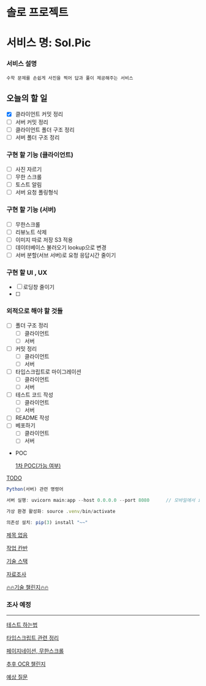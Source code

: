 # 솔로 프로젝트

# 서비스 명: Sol.Pic

### 서비스 설명

```
수학 문제를 손쉽게 사진을 찍어 답과 풀이 제공해주는 서비스
```

## 오늘의 할 일

- [x]  클라이언트 커밋 정리
- [ ]  서버 커밋 정리
- [ ]  클라이언트 폴더 구조 정리
- [ ]  서버 폴더 구조 정리

### 구현 할 기능 (클라이언트)

- [ ]  사진 자르기
- [ ]  무한 스크롤
- [ ]  토스트 알림
- [ ]  서버 요청 폴링형식

### 구현 할 기능 (서버)

- [ ]  무한스크롤
- [ ]  리뷰노트 삭제
- [ ]  이미지 따로 저장 S3 적용
- [ ]  데이터베이스 불러오기 lookup으로 변경
- [ ]  서버 분할(서브 서버)로 요청 응답시간 줄이기

### 구현 할 UI , UX

- [ ]  로딩창 줄이기
- [ ]  

### 외적으로 해야 할 것들

- [ ]  폴더 구조 정리
    - [ ]  클라이언트
    - [ ]  서버
- [ ]  커밋 정리
    - [ ]  클라이언트
    - [ ]  서버
- [ ]  타입스크립트로 마이그레이션
    - [ ]  클라이언트
    - [ ]  서버
- [ ]  테스트 코드 작성
    - [ ]  클라이언트
    - [ ]  서버
- [ ]  README 작성
- [ ]  베포하기
    - [ ]  클라이언트
    - [ ]  서버

- POC
    
    [1차 POC(가능 여부)](%E1%84%89%E1%85%A9%E1%86%AF%E1%84%85%E1%85%A9%20%E1%84%91%E1%85%B3%E1%84%85%E1%85%A9%E1%84%8C%E1%85%A6%E1%86%A8%E1%84%90%E1%85%B3%200f30ccd74be94f7cb0b00c4bca706361/1%E1%84%8E%E1%85%A1%20POC(%E1%84%80%E1%85%A1%E1%84%82%E1%85%B3%E1%86%BC%20%E1%84%8B%E1%85%A7%E1%84%87%E1%85%AE)%204991266be0994109b9d59d9f98a08b30.md)
    

[TODO](%E1%84%89%E1%85%A9%E1%86%AF%E1%84%85%E1%85%A9%20%E1%84%91%E1%85%B3%E1%84%85%E1%85%A9%E1%84%8C%E1%85%A6%E1%86%A8%E1%84%90%E1%85%B3%200f30ccd74be94f7cb0b00c4bca706361/TODO%204d6c4f58265a405aa43c5d7a73085b59.md)

```jsx
Python(서버) 관련 명령어

서버 실행: uvicorn main:app --host 0.0.0.0 --port 8080      // 모바일에서 요청 가능하게

가상 환경 활성화: source .venv/bin/activate

의존성 설치: pip(3) install "~~"
```

[제목 없음](%E1%84%89%E1%85%A9%E1%86%AF%E1%84%85%E1%85%A9%20%E1%84%91%E1%85%B3%E1%84%85%E1%85%A9%E1%84%8C%E1%85%A6%E1%86%A8%E1%84%90%E1%85%B3%200f30ccd74be94f7cb0b00c4bca706361/%E1%84%8C%E1%85%A6%E1%84%86%E1%85%A9%E1%86%A8%20%E1%84%8B%E1%85%A5%E1%86%B9%E1%84%8B%E1%85%B3%E1%86%B7%2035d1add0447a492f81bc2b4821e80635.csv)

[작업 칸반](%E1%84%89%E1%85%A9%E1%86%AF%E1%84%85%E1%85%A9%20%E1%84%91%E1%85%B3%E1%84%85%E1%85%A9%E1%84%8C%E1%85%A6%E1%86%A8%E1%84%90%E1%85%B3%200f30ccd74be94f7cb0b00c4bca706361/%E1%84%8C%E1%85%A1%E1%86%A8%E1%84%8B%E1%85%A5%E1%86%B8%20%E1%84%8F%E1%85%A1%E1%86%AB%E1%84%87%E1%85%A1%E1%86%AB%209644da6e2b6646f0b6395c9ada2ea317.csv)

[기술 스택](%E1%84%89%E1%85%A9%E1%86%AF%E1%84%85%E1%85%A9%20%E1%84%91%E1%85%B3%E1%84%85%E1%85%A9%E1%84%8C%E1%85%A6%E1%86%A8%E1%84%90%E1%85%B3%200f30ccd74be94f7cb0b00c4bca706361/%E1%84%80%E1%85%B5%E1%84%89%E1%85%AE%E1%86%AF%20%E1%84%89%E1%85%B3%E1%84%90%E1%85%A2%E1%86%A8%207c42969c3a204219b1b3a9f6170f6d87.csv)

[자료조사](%E1%84%89%E1%85%A9%E1%86%AF%E1%84%85%E1%85%A9%20%E1%84%91%E1%85%B3%E1%84%85%E1%85%A9%E1%84%8C%E1%85%A6%E1%86%A8%E1%84%90%E1%85%B3%200f30ccd74be94f7cb0b00c4bca706361/%E1%84%8C%E1%85%A1%E1%84%85%E1%85%AD%E1%84%8C%E1%85%A9%E1%84%89%E1%85%A1%20ec06b93f3df9445986bfd349926e84bd.csv)

[🔥🔥기술 챌린지🔥🔥](%E1%84%89%E1%85%A9%E1%86%AF%E1%84%85%E1%85%A9%20%E1%84%91%E1%85%B3%E1%84%85%E1%85%A9%E1%84%8C%E1%85%A6%E1%86%A8%E1%84%90%E1%85%B3%200f30ccd74be94f7cb0b00c4bca706361/%F0%9F%94%A5%F0%9F%94%A5%E1%84%80%E1%85%B5%E1%84%89%E1%85%AE%E1%86%AF%20%E1%84%8E%E1%85%A2%E1%86%AF%E1%84%85%E1%85%B5%E1%86%AB%E1%84%8C%E1%85%B5%F0%9F%94%A5%F0%9F%94%A5%20bd3cc4b80faa43f5aedaac9148534abf.csv)

### 조사 예정

---

[테스트 하는법](%E1%84%89%E1%85%A9%E1%86%AF%E1%84%85%E1%85%A9%20%E1%84%91%E1%85%B3%E1%84%85%E1%85%A9%E1%84%8C%E1%85%A6%E1%86%A8%E1%84%90%E1%85%B3%200f30ccd74be94f7cb0b00c4bca706361/%E1%84%90%E1%85%A6%E1%84%89%E1%85%B3%E1%84%90%E1%85%B3%20%E1%84%92%E1%85%A1%E1%84%82%E1%85%B3%E1%86%AB%E1%84%87%E1%85%A5%E1%86%B8%20dd0be7de15b148898352f5eae702bc9e.md)

[타입스크립트 관련 정리](%E1%84%89%E1%85%A9%E1%86%AF%E1%84%85%E1%85%A9%20%E1%84%91%E1%85%B3%E1%84%85%E1%85%A9%E1%84%8C%E1%85%A6%E1%86%A8%E1%84%90%E1%85%B3%200f30ccd74be94f7cb0b00c4bca706361/%E1%84%90%E1%85%A1%E1%84%8B%E1%85%B5%E1%86%B8%E1%84%89%E1%85%B3%E1%84%8F%E1%85%B3%E1%84%85%E1%85%B5%E1%86%B8%E1%84%90%E1%85%B3%20%E1%84%80%E1%85%AA%E1%86%AB%E1%84%85%E1%85%A7%E1%86%AB%20%E1%84%8C%E1%85%A5%E1%86%BC%E1%84%85%E1%85%B5%206a87199f8e3048c1967faa2cfaac8d16.md)

[페이지네이션, 무한스크롤](%E1%84%89%E1%85%A9%E1%86%AF%E1%84%85%E1%85%A9%20%E1%84%91%E1%85%B3%E1%84%85%E1%85%A9%E1%84%8C%E1%85%A6%E1%86%A8%E1%84%90%E1%85%B3%200f30ccd74be94f7cb0b00c4bca706361/%E1%84%91%E1%85%A6%E1%84%8B%E1%85%B5%E1%84%8C%E1%85%B5%E1%84%82%E1%85%A6%E1%84%8B%E1%85%B5%E1%84%89%E1%85%A7%E1%86%AB,%20%E1%84%86%E1%85%AE%E1%84%92%E1%85%A1%E1%86%AB%E1%84%89%E1%85%B3%E1%84%8F%E1%85%B3%E1%84%85%E1%85%A9%E1%86%AF%20ff3ca3accbac457fbd4b41f69c5722e9.md)

[추후 OCR 챌린지 ](%E1%84%89%E1%85%A9%E1%86%AF%E1%84%85%E1%85%A9%20%E1%84%91%E1%85%B3%E1%84%85%E1%85%A9%E1%84%8C%E1%85%A6%E1%86%A8%E1%84%90%E1%85%B3%200f30ccd74be94f7cb0b00c4bca706361/%E1%84%8E%E1%85%AE%E1%84%92%E1%85%AE%20OCR%20%E1%84%8E%E1%85%A2%E1%86%AF%E1%84%85%E1%85%B5%E1%86%AB%E1%84%8C%E1%85%B5%20a8e5aeadeabc456e8d8f54533e89f8b2.md)

[예상 질문](%E1%84%89%E1%85%A9%E1%86%AF%E1%84%85%E1%85%A9%20%E1%84%91%E1%85%B3%E1%84%85%E1%85%A9%E1%84%8C%E1%85%A6%E1%86%A8%E1%84%90%E1%85%B3%200f30ccd74be94f7cb0b00c4bca706361/%E1%84%8B%E1%85%A8%E1%84%89%E1%85%A1%E1%86%BC%20%E1%84%8C%E1%85%B5%E1%86%AF%E1%84%86%E1%85%AE%E1%86%AB%2010e7604d886e8056b118f94a20d8a3ba.md)